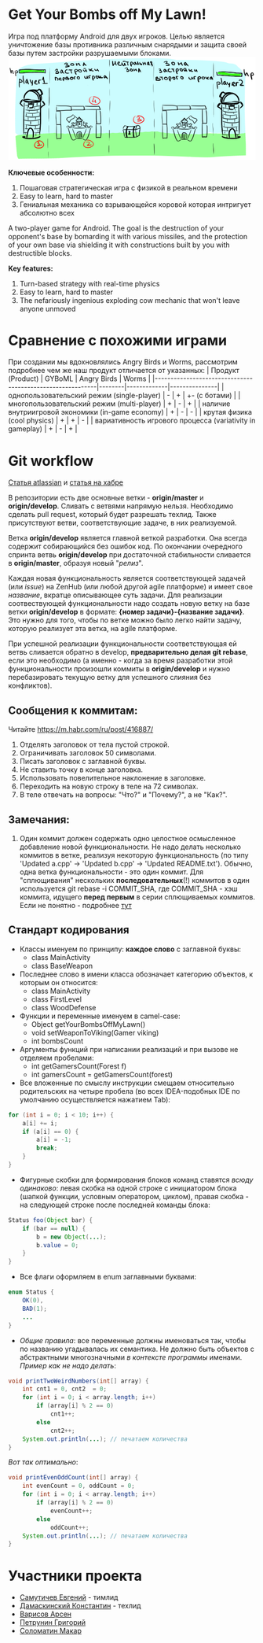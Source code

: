 # Get Your Bombs off My Lawn!
Игра под платформу Android для двух игроков. Целью является уничтожение базы противника различным снарядыми и защита своей базы путем застройки разрушаемыми блоками. ![Игровой процесс](https://github.com/zhenyatos/GYBoML/blob/docworks-client/Documentation/gamedesign_image3.png)

**Ключевые особенности:** 
1. Пошаговая стратегическая игра с физикой в реальном времени 
2. Easy to learn, hard to master
3. Гениальная механика со взрывающейся коровой которая интригует абсолютно всех

A two-player game for Android. The goal is the destruction of your opponent's base by bomarding it with various missiles, and the protection of your own base via shielding it with constructions built by you with destructible blocks.

**Key features:**
1. Turn-based strategy with real-time physics
2. Easy to learn, hard to master
3. The nefariously ingenious exploding cow mechanic that won't leave anyone unmoved

# Сравнение с похожими играми
При создании мы вдохновлялись Angry Birds и Worms, рассмотрим подробнее чем же наш продукт отличается от указанных:
| Продукт (Product)                                         | GYBoML | Angry Birds | Worms         |
|-----------------------------------------------------------|--------|-------------|---------------|
| однопользовательский режим (single-player)                |    -   |      +      | +- (с ботами) |
| многопользовательский режим (multi-player)                |    +   |      -      |       +       |
| наличие внутриигровой экономики (in-game economy)         |    +   |      -      |       -       |
| крутая физика (cool physics)                              |    +   |      +      |       -       |
| вариативность игрового процесса (variativity in gameplay) |    +   |      -      |       +       |

# Git workflow
[Статья atlassian](https://www.atlassian.com/git/tutorials/comparing-workflows/gitflow-workflow) и [статья на хабре](https://habr.com/ru/post/106912/)

В репозитории есть две основные ветки - **origin/master** и **origin/develop**. Сливать с ветвями напрямую нельзя. Необходимо сделать pull request, который будет разрешать техлид. Также присутствуют ветви, соответствующие задаче, в них реализуемой.

Ветка **origin/develop** является главной веткой разработки. Она всегда содержит собирающийся без ошибок код.
По окончании очередного спринта ветвь **origin/develop** при достаточной стабильности сливается в **origin/master**, образуя новый "*релиз*".

Каждая новая функциональность является соответствующей задачей (или *issue*) на ZenHub (или любой другой agile платформе) и имеет свое *название*, вкратце описывающее суть задачи. Для реализации соотвествующей функциональности надо создать новую ветку на базе ветки **origin/develop** в формате: **{номер задачи}-{название задачи}**. Это нужно для того, чтобы по ветке можно было легко найти задачу, которую реализует эта ветка, на agile платформе.

При успешной реализации функциональности соответствующая ей ветвь сливается обратно в develop, **предварительно делая git rebase**, если это необходимо (а именно - когда за время разработки этой функциональности произошли коммиты в **origin/develop** и нужно перебазировать текущую ветку для успешного слияния без конфликтов).

## Сообщения к коммитам:
Читайте https://m.habr.com/ru/post/416887/

1) Отделять заголовок от тела пустой строкой.
2) Ограничивать заголовок 50 символами.
3) Писать заголовок с заглавной буквы.
4) Не ставить точку в конце заголовка.
5) Использовать повелительное наклонение в заголовке.
6) Переходить на новую строку в теле на 72 символах.
7) В теле отвечать на вопросы: "Что?" и "Почему?", а не "Как?".

## Замечания:
1) Один коммит должен содержать одно целостное осмысленное добавление новой функциональности. Не надо делать несколько коммитов в 
ветке, реализуя некоторую функциональность (по типу 'Updated a.cpp' -> 'Updated b.cpp' -> 'Updated README.txt'). Обычно, одна ветка функциональности - это один коммит. Для "сплющивания" нескольких **последовательных**(!) коммитов в один используется 
git rebase -i COMMIT_SHA, где COMMIT_SHA - хэш коммита, идущего **перед первым** в серии сплющиваемых коммитов.
Если не понятно - подробнее [тут](https://htmlacademy.ru/blog/useful/git/how-to-squash-commits-and-why-it-is-needed)

## Стандарт кодирования
- Классы именуем по принципу: **каждое слово** с заглавной буквы:
	* class MainActivity
	* class BaseWeapon
- Последнее слово в имени класса обозначает категорию объектов, к которым он относится:
	* class MainActivity
	* class FirstLevel
	* class WoodDefense
- Функции и переменные именуем в camel-case:
	* Object getYourBombsOffMyLawn()
	* void setWeaponToViking(Gamer viking)
	* int bombsCount
- Аргументы функций при написании реализаций и при вызове не отделяем пробелами:
	* int getGamersCount(Forest f)
	* int gamersCount = getGamersCount(forest)
- Все вложенные по смыслу инструкции смещаем относительно родительских на четыре пробела (во всех IDEA-подобных IDE по умолчанию осуществляется нажатием Tab):
```java
for (int i = 0; i < 10; i++) {
	a[i] += i;
	if (a[i] == 0) {
	    a[i] = -1;
	    break;
	}
}
```
- Фигурные скобки для формирования блоков команд ставятся *всюду одинаково*: левая скобка на одной строке с инициатором блока (шапкой функции, условным оператором, циклом), правая скобка - на следующей строке после последней команды блока:
```java
Status foo(Object bar) {
	if (bar == null) {
		b = new Object(...);
		b.value = 0;
	}
}
```
- Все флаги оформляем в enum заглавными буквами:
```java
enum Status {
	OK(0),
	BAD(1);
	...
}
```
- *Общие правила*: все переменные должны именоваться так, чтобы по названию угадывалась их семантика. Не должно быть объектов с абстрактными многозначными *в контексте программы* именами.
	*Пример как не надо делать*:
```java
void printTwoWeirdNumbers(int[] array) {
	int cnt1 = 0, cnt2  = 0;
	for (int i = 0; i < array.length; i++)
		if (array[i] % 2 == 0)
			cnt1++;
		else
			cnt2++;
	System.out.println(...); // печатаем количества
}
```
*Вот так оптимально*:	
```java
void printEvenOddCount(int[] array) {
	int evenCount = 0, oddCount = 0;
	for (int i = 0; i < array.length; i++)
		if (array[i] % 2 == 0)
			evenCount++;
		else
			oddCount++;
	System.out.println(...); // печатаем количества
}
```

# Участники проекта 
* [Самутичев Евгений](https://github.com/zhenyatos) - тимлид
* [Дамаскинский Константин](https://github.com/kystyn) - техлид
* [Варисов Арсен](https://github.com/Jiija) 
* [Петрунин Григорий](https://github.com/via8) 
* [Соломатин Макар](https://github.com/MakarSolomatin)
